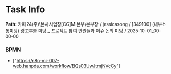 # Task Info

**Path:** 카페24(주)\본사사업장\[CG]MI본부\본부장 / jessicasong / [349100] (내부소통미팅) 광고후불 미팅 _ 프로젝트 참여 인원들과 이슈 논의 미팅 / 2025-10-01_00-00-00

### BPMN
- ["https://n8n-mi-007-web.hanpda.com/workflow/BQs03UwJtmjNVcCy"]

